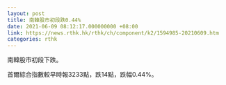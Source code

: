```yaml
---
layout: post
title: 南韓股市初段跌0.44%
date: 2021-06-09 08:12:17.000000000 +08:00
link: https://news.rthk.hk/rthk/ch/component/k2/1594985-20210609.htm
categories: rthk
---
```


南韓股市初段下跌。

首爾綜合指數較早時報3233點，跌14點，跌幅0.44%。
